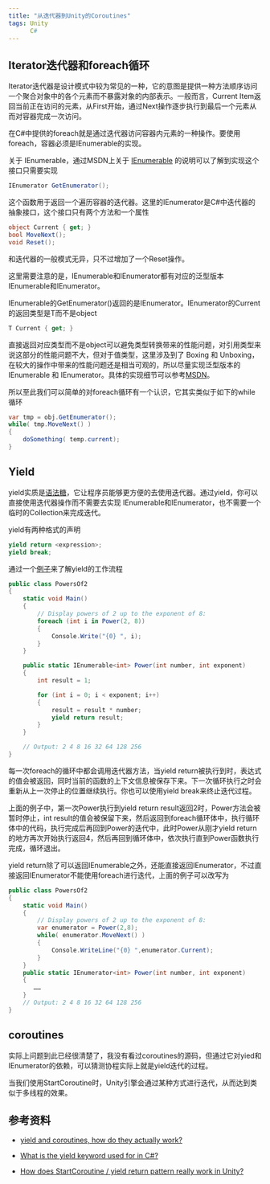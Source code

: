 ```yaml
---
title: "从迭代器到Unity的Coroutines"
tags: Unity
      C#
---
```


## Iterator迭代器和foreach循环

Iterator迭代器是设计模式中较为常见的一种，它的意图是提供一种方法顺序访问一个聚合对象中的各个元素而不暴露对象的内部表示。一般而言，Current Item返回当前正在访问的元素，从First开始，通过Next操作逐步执行到最后一个元素从而对容器完成一次访问。<!--more-->

在C#中提供的foreach就是通过迭代器访问容器内元素的一种操作。要使用foreach，容器必须是IEnumerable的实现。

关于 IEnumerable，通过MSDN上关于 [IEnumerable](https://docs.microsoft.com/en-us/dotnet/api/system.collections.ienumerable) 的说明可以了解到实现这个接口只需要实现

```c#
IEnumerator GetEnumerator();
```

这个函数用于返回一个遍历容器的迭代器。这里的IEnumerator是C#中迭代器的抽象接口，这个接口只有两个方法和一个属性

```c#
object Current { get; }
bool MoveNext();
void Reset();
```

和迭代器的一般模式无异，只不过增加了一个Reset操作。

这里需要注意的是，IEnumerable和IEnumerator都有对应的泛型版本IEnumerable<T>和IEnumerator<T>。

IEnumerable<T>的GetEnumerator()返回的是IEnumerator<T>。IEnumerator<T>的Current的返回类型是T而不是object

```c#
T Current { get; }
```

直接返回对应类型而不是object可以避免类型转换带来的性能问题，对引用类型来说这部分的性能问题不大，但对于值类型，这里涉及到了 Boxing 和 Unboxing，在较大的操作中带来的性能问题还是相当可观的，所以尽量实现泛型版本的 IEnumerable 和 IEnumerator。具体的实现细节可以参考[MSDN](https://docs.microsoft.com/en-us/dotnet/api/system.collections.generic.ienumerable-1)。

所以至此我们可以简单的对foreach循环有一个认识，它其实类似于如下的while循环

```c#
var tmp = obj.GetEnumerator();
while( tmp.MoveNext() ) 
{
	doSomething( temp.current);
}
```
## Yield

yield实质是[语法糖](
https://zh.wikipedia.org/wiki/%E8%AF%AD%E6%B3%95%E7%B3%96)，它让程序员能够更方便的去使用迭代器。通过yield，你可以直接使用迭代器操作而不需要去实现 IEnumerable和IEnumerator，也不需要一个临时的Collection来完成迭代。

yield有两种格式的声明

```c#
yield return <expression>;  
yield break;
```

通过一个[例子](https://docs.microsoft.com/en-us/dotnet/csharp/language-reference/keywords/yield)来了解yield的工作流程

```c#
public class PowersOf2
{
    static void Main()
    {
        // Display powers of 2 up to the exponent of 8:
        foreach (int i in Power(2, 8))
        {
            Console.Write("{0} ", i);
        }
    }

    public static IEnumerable<int> Power(int number, int exponent)
    {
        int result = 1;

        for (int i = 0; i < exponent; i++)
        {
            result = result * number;
            yield return result;
        }
    }

    // Output: 2 4 8 16 32 64 128 256
}
```

每一次foreach的循环中都会调用迭代器方法，当yield return被执行到时，表达式的值会被返回，同时当前的函数的上下文信息被保存下来。下一次循环执行之时会重新从上一次停止的位置继续执行。你也可以使用yield break来终止迭代过程。

上面的例子中，第一次Power执行到yield return result返回2时，Power方法会被暂时停止，int result的值会被保留下来，然后返回到foreach循环体中，执行循环体中的代码，执行完成后再回到Power的迭代中，此时Power从刚才yield return的地方再次开始执行返回4，然后再回到循环体中，依次执行直到Power函数执行完成，循环退出。

yield return除了可以返回IEnumerable之外，还能直接返回IEnumerator，不过直接返回IEnumerator不能使用foreach进行迭代，上面的例子可以改写为

```c#
public class PowersOf2
{
    static void Main()
    {
        // Display powers of 2 up to the exponent of 8:
        var enumerator = Power(2,8);
        while( enumerator.MoveNext() )
        {
            Console.WriteLine("{0} ",enumerator.Current);
        }
    }
    public static IEnumerator<int> Power(int number, int exponent)
    {
       ……
    }
    // Output: 2 4 8 16 32 64 128 256
}
```

## coroutines

实际上问题到此已经很清楚了，我没有看过coroutines的源码，但通过它对yied和IEnumerator的依赖，可以猜测协程实际上就是yield迭代的过程。

当我们使用StartCoroutine时，Unity引擎会通过某种方式进行迭代，从而达到类似于多线程的效果。

## 参考资料

- [yield and coroutines, how do they actually work?](https://answers.unity.com/questions/233010/yield-and-coroutines-how-do-the-actually-work.html)

- [What is the yield keyword used for in C#?](https://blog.csdn.net/Zealot_Alie/article/details/80467872)

- [How does StartCoroutine / yield return pattern really work in Unity?](https://stackoverflow.com/questions/12932306/how-does-startcoroutine-yield-return-pattern-really-work-in-unity)